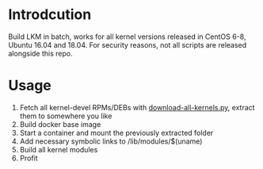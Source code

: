 # Introdcution

Build LKM in batch, works for all kernel versions released in CentOS 6-8, Ubuntu 16.04 and 18.04. For security reasons, not all scripts are released alongside this repo.

# Usage

1. Fetch all kernel-devel RPMs/DEBs with [download-all-kernels.py](download-all-kernels.py), extract them to somewhere you like
2. Build docker base image
3. Start a container and mount the previously extracted folder
4. Add necessary symbolic links to /lib/modules/$(uname)
5. Build all kernel modules
6. Profit

